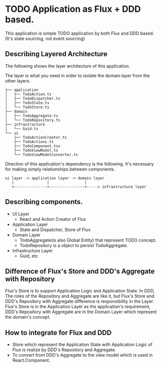 # TODO Application as Flux + DDD based.

This application is simple TODO application by both Flux and DDD based.(It's state sourcing, not event sourcing)

## Describing Layered Architecture

The following shows the layer architecture of this application.

The layer is what you need in order to isolate the domain layer from the other layers.


```
├── application
│   ├── TodoAction.ts
│   ├── TodoDispatcher.ts
│   ├── TodoState.ts
│   └── TodoStore.ts
├── domain
│   ├── TodoAggregate.ts
│   └── TodoRepository.ts
├── infrastructure
│   └── Guid.ts
└── ui
    ├── TodoActionCreator.ts
    ├── TodoActions.ts
    ├── TodoComponent.tsx
    ├── TodoViewModel.ts
    └── TodoViewModelConverter.ts
```


Direction of this application's dependency is the following. It's necessary for making simply relationships between components.

```
ui layer -> application layer -> domain layer
   |               |                |
   +---------------+----------------+-----> infrastructure layer
```

## Describing components.

- UI Layer
    - React and Action Creator of Flux
- Application Layer
    - State and Dispatcher, Store of Flux
- Domain Layer 
    - TodoAggregate(is also Global Entity) that represent TODO concept.
    - TodoRepository is a object to persist TodoAggregate.
- Infrastructure Layer
    - Guid, etc
    
## Difference of Flux's Store and DDD's Aggregate with Repository

Flux's Store is to support Application Logic and Application State. In DDD, The roles of the Repository and Aggregate are like it, 
but Flux's Store and DDD's Repository with Aggregate difference is responsibility in the Layer.
Flux's Store is in the Application Layer as the application's requirement, DDD's Repository with Aggregate are in the Domain Layer which represent the domain's concept.

## How to integrate for Flux and DDD

- Store which represent the Application State with Application Logic of Flux is realize by DDD's Repository and Aggregate.
- To convert from DDD's Aggregate to the view model which is used in React.Component.  

